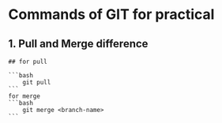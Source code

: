 <h1>Commands of GIT for practical </h1>

## 1. Pull and Merge difference
    ## for pull 

    ```bash
        git pull
    ```
    for merge 
    ```bash
        git merge <branch-name>
    ```

